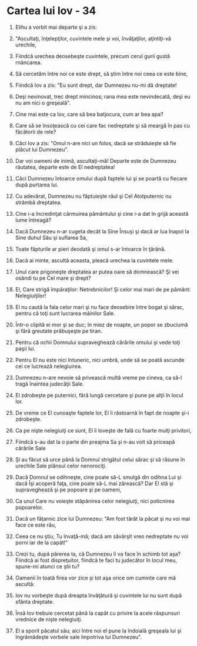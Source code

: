 # Cartea lui Iov - 34

1. Elihu a vorbit mai departe şi a zis: 

2. "Ascultaţi, înţelepţilor, cuvintele mele şi voi, învăţaţilor, aţintiţi-vă urechile, 

3. Fiindcă urechea deosebeşte cuvintele, precum cerul gurii gustă rnâncarea. 

4. Să cercetăm între noi ce este drept, să ştim între noi ceea ce este bine, 

5. Fiindcă Iov a zis: "Eu sunt drept, dar Dumnezeu nu-mi dă dreptate! 

6. Deşi nevinovat, trec drept mincinos; rana mea este nevindecată, deşi eu nu am nici o greşeală". 

7. Cine mai este ca Iov, care să bea batjocura, cum ar bea apa? 

8. Care să se însoţească cu cei care fac nedreptate şi să meargă în pas cu făcătorii de rele? 

9. Căci Iov a zis: "Omul n-are nici un folos, dacă se străduieşte să fie plăcut lui Dumnezeu". 

10. Dar voi oameni de inimă, ascultaţi-mă! Departe este de Dumnezeu răutatea, departe este de El nedreptatea! 

11. Căci Dumnezeu întoarce omului după faptele lui şi se poartă cu fiecare după purtarea lui. 

12. Cu adevărat, Dumnezeu nu făptuieşte răul şi Cel Atotputernic nu strâmbă dreptatea. 

13. Cine i-a încredinţat cârmuirea pământului şi cine i-a dat în grijă această lume întreagă? 

14. Dacă Dumnezeu n-ar cugeta decât la Sine Însuşi şi dacă ar lua înapoi la Sine duhul Său şi suflarea Sa, 

15. Toate făpturile ar pieri deodată şi omul s-ar întoarce în ţărână. 

16. Dacă ai minte, ascultă aceasta, pleacă urechea la cuvintele mele. 

17. Unul care prigoneşte dreptatea ar putea oare să domnească? Şi vei osândi tu pe Cel mare şi drept? 

18. El, Care strigă împăraţilor: Netrebnicilor! Şi celor mai mari de pe pământ: Nelegiuiţilor! 

19. El nu caută la fala celor mari şi nu face deosebire între bogat şi sărac, pentru că toţi sunt lucrarea mâinilor Sale. 

20. Într-o clipită ei mor şi se duc; în miez de noapte, un popor se zbuciumă şi fără greutate prăbuşeşte pe tiran. 

21. Pentru că ochii Domnului supraveghează cărările omului şi vede toţi paşii lui. 

22. Pentru El nu este nici întuneric, nici umbră, unde să se poată ascunde cei ce lucrează nelegiuirea. 

23. Dumnezeu n-are nevoie să privească multă vreme pe cineva, ca să-l tragă înaintea judecăţii Sale. 

24. El zdrobeşte pe puternici, fără lungă cercetare şi pune pe alţii în locul lor. 

25. De vreme ce El cunoaşte faptele lor, El îi răstoarnă în fapt de noapte şi-i zdrobeşte. 

26. Ca pe nişte nelegiuiţi ce sunt, El îi loveşte de fală cu foarte mulţi privitori, 

27. Fiindcă s-au dat la o parte din preajma Sa şi n-au voit să priceapă cărările Sale 

28. Şi au făcut să urce până la Domnul strigătul celui sărac şi să răsune în urechile Sale plânsul celor nenorociţi. 

29. Dacă Domnul se odihneşte, cine poate să-L smulgă din odihna Lui şi dacă Îşi acoperă faţa, cine poate să-L mai zărească? Dar El stă şi supraveghează şi pe popoare şi pe oameni, 

30. Ca unul Care nu voieşte stăpânirea celor nelegiuiţi, nici poticnirea popoarelor. 

31. Dacă un făţarnic zice lui Dumnezeu: "Am fost târât la păcat şi nu voi mai face ce este rău, 

32. Ceea ce nu ştiu, Tu învaţă-mă; dacă am săvârşit vreo nedreptate nu voi porni iar de la capăt!" 

33. Crezi tu, după părerea ta, că Dumnezeu îi va face în schimb tot aşa? Fiindcă ai fost dispreţuitor, fiindcă te faci tu judecător în locul meu, spune-mi atunci ce ştii tu? 

34. Oamenii în toată firea vor zice şi tot aşa orice om cuminte care mă ascultă: 

35. Iov nu vorbeşte după dreapta învăţătură şi cuvintele lui nu sunt după sfânta dreptate. 

36. Însă Iov trebuie cercetat până la capăt cu privire la acele răspunsuri vrednice de nişte nelegiuiţi. 

37. El a sporit păcatul său; aici între noi el pune la îndoială greşeala lui şi îngrămădeşte vorbele sale împotriva lui Dumnezeu". 

